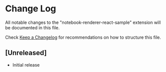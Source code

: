 # Change Log

All notable changes to the "notebook-renderer-react-sample" extension will be
documented in this file.

Check [Keep a Changelog](http://keepachangelog.com/) for recommendations on how
to structure this file.

## [Unreleased]

-   Initial release

